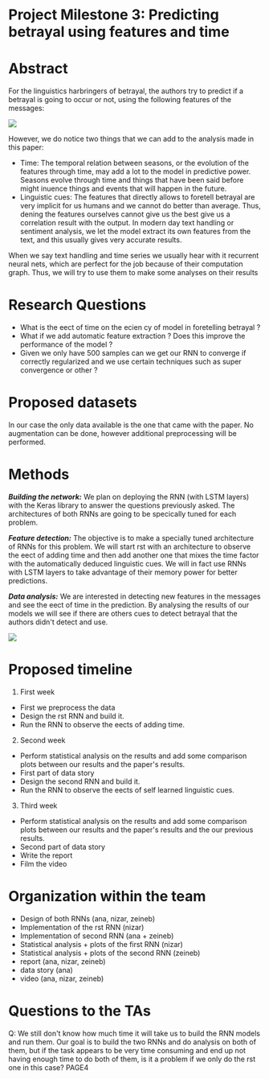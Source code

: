 ﻿
# Project Milestone 3: Predicting betrayal using features and time
# Abstract

For the linguistics harbringers of betrayal, the authors try to predict if a betrayal is going to occur or not, using the following features of the messages:

![](P3\_Milestone.001.png)

However, we do notice two things that we can add to the analysis made in this paper:

- Time: The temporal relation between seasons, or the evolution of the features through time, may add a lot to the model in predictive power. Seasons evolve through time and things that have been said before might inuence things and events that will happen in the future.
- Linguistic cues: The features that directly allows to foretell betrayal are very implicit for us humans and we cannot do better than average. Thus, dening the features ourselves cannot give us the best give us a correlation result with the output. In modern day text handling or sentiment analysis, we let the model extract its own features from the text, and this usually gives very accurate results.

When we say text handling and time series we usually hear with it recurrent neural nets, which are perfect for the job because of their computation graph. Thus, we will try to use them to make some analyses on their results

# Research Questions
- What is the eect of time on the ecien cy of model in foretelling betrayal ?
- What if we add automatic feature extraction ? Does this improve the performance of the model ?
- Given we only have 500 samples can we get our RNN to converge if correctly regularized and we use certain techniques such as super convergence or other ?
# Proposed datasets

In our case the only data available is the one that came with the paper. No augmentation can be done, however additional preprocessing will be performed.

# Methods

***Building the network:*** We plan on deploying the RNN (with LSTM layers) with the Keras library to answer the questions previously asked. The architectures of both RNNs are going to be specically tuned for each problem.

***Feature detection:*** The objective is to make a specially tuned architecture of RNNs for this problem. We will start rst with an architecture to observe the eect of adding time and then add another one that mixes the time factor with the automatically deduced linguistic cues. We will in fact use RNNs with LSTM layers to take advantage of their memory power for better predictions.

***Data analysis:*** We are interested in detecting new features in the messages and see the eect of time in the prediction. By analysing the results of our models we will see if there are others cues to detect betrayal that the authors didn't detect and use.

![](P3\_Milestone.002.png)

# Proposed timeline
1. First week
- First we preprocess the data
- Design the rst RNN and build it.
- Run the RNN to observe the eects of adding time.
2. Second week
- Perform statistical analysis on the results and add some comparison plots between our results and the paper's results.
- First part of data story
- Design the second RNN and build it.
- Run the RNN to observe the eects of self learned linguistic cues.
3. Third week
- Perform statistical analysis on the results and add some comparison plots between our results and the paper's results and the our previous results.
- Second part of data story
- Write the report
- Film the video
# Organization within the team
- Design of both RNNs (ana, nizar, zeineb)
- Implementation of the rst RNN (nizar)
- Implementation of second RNN (ana + zeineb)
- Statistical analysis + plots of the first RNN (nizar)
- Statistical analysis + plots of the second RNN (zeineb)
- report (ana, nizar, zeineb)
- data story (ana)
- video (ana, nizar, zeineb)
# Questions to the TAs

Q: We still don't know how much time it will take us to build the RNN models and run them. Our goal is to build the two RNNs and do analysis on both of them, but if the task appears to be very time consuming and end up not having enough time to do both of them, is it a problem if we only do the rst one in this case?
PAGE4
